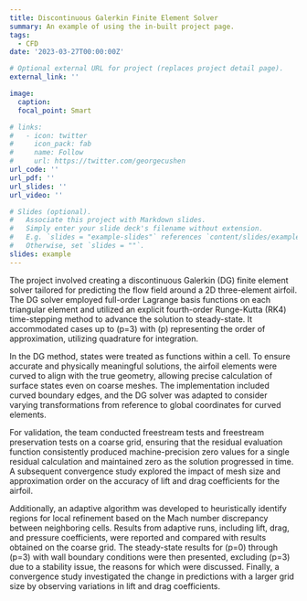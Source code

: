 ```yaml
---
title: Discontinuous Galerkin Finite Element Solver
summary: An example of using the in-built project page.
tags:
  - CFD
date: '2023-03-27T00:00:00Z'

# Optional external URL for project (replaces project detail page).
external_link: ''

image:
  caption: 
  focal_point: Smart

# links:
#   - icon: twitter
#     icon_pack: fab
#     name: Follow
#     url: https://twitter.com/georgecushen
url_code: ''
url_pdf: ''
url_slides: ''
url_video: ''

# Slides (optional).
#   Associate this project with Markdown slides.
#   Simply enter your slide deck's filename without extension.
#   E.g. `slides = "example-slides"` references `content/slides/example-slides.md`.
#   Otherwise, set `slides = ""`.
slides: example
---
```

The project involved creating a discontinuous Galerkin (DG) finite element solver tailored for predicting the flow field around a 2D three-element airfoil. The DG solver employed full-order Lagrange basis functions on each triangular element and utilized an explicit fourth-order Runge-Kutta (RK4) time-stepping method to advance the solution to steady-state. It accommodated cases up to \(p=3\) with \(p\) representing the order of approximation, utilizing quadrature for integration.

In the DG method, states were treated as functions within a cell. To ensure accurate and physically meaningful solutions, the airfoil elements were curved to align with the true geometry, allowing precise calculation of surface states even on coarse meshes. The implementation included curved boundary edges, and the DG solver was adapted to consider varying transformations from reference to global coordinates for curved elements.

For validation, the team conducted freestream tests and freestream preservation tests on a coarse grid, ensuring that the residual evaluation function consistently produced machine-precision zero values for a single residual calculation and maintained zero as the solution progressed in time. A subsequent convergence study explored the impact of mesh size and approximation order on the accuracy of lift and drag coefficients for the airfoil.

Additionally, an adaptive algorithm was developed to heuristically identify regions for local refinement based on the Mach number discrepancy between neighboring cells. Results from adaptive runs, including lift, drag, and pressure coefficients, were reported and compared with results obtained on the coarse grid. The steady-state results for \(p=0\) through \(p=3\) with wall boundary conditions were then presented, excluding \(p=3\) due to a stability issue, the reasons for which were discussed. Finally, a convergence study investigated the change in predictions with a larger grid size by observing variations in lift and drag coefficients.